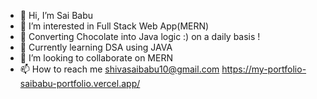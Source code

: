 - 👋 Hi, I’m Sai Babu 
- 👀 I’m interested in Full Stack Web App(MERN)
- 🌱 Converting Chocolate into Java logic :) on a daily basis !
- 📖 Currently learning DSA using JAVA
- 💞️ I’m looking to collaborate on MERN
- 📫 How to reach me shivasaibabu10@gmail.com
  https://my-portfolio-saibabu-portfolio.vercel.app/
  

<!---
saibabu10/saibabu10 is a ✨ special ✨ repository because its `README.md` (this file) appears on your GitHub profile.
You can click the Preview link to take a look at your changes.
--->
